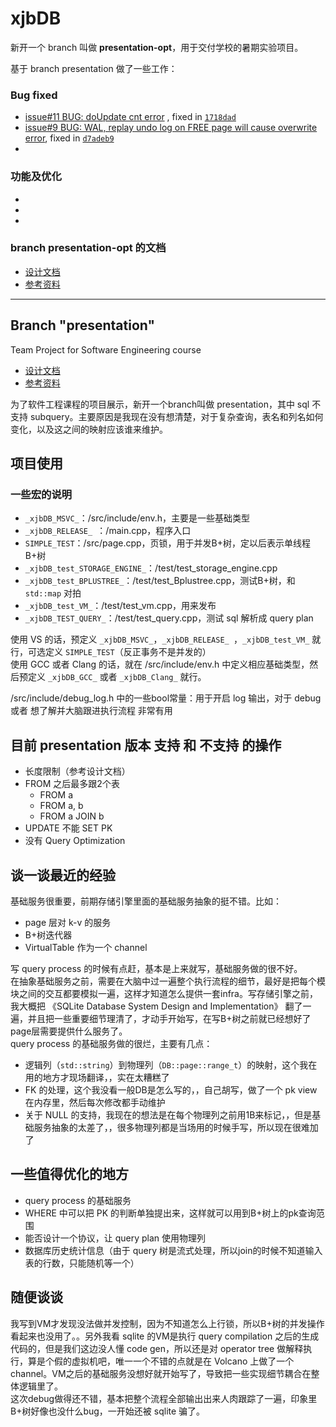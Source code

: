 # xjbDB

新开一个 branch 叫做 **presentation-opt**，用于交付学校的暑期实验项目。

基于 branch presentation 做了一些工作：

### Bug fixed

- [issue#11 BUG: doUpdate cnt error](https://github.com/rsy56640/xjbDB/issues/11) , fixed in [`1718dad`](https://github.com/rsy56640/xjbDB/commit/1718dad576cb9669e9b764046e91b0579452b75f)
- [issue#9 BUG: WAL, replay undo log on FREE page will cause overwrite error](https://github.com/rsy56640/xjbDB/issues/9), fixed in [`d7adeb9`](https://github.com/rsy56640/xjbDB/commit/d7adeb92441d8da8231b331d489200e2439d5c4e)
- []()

### 功能及优化

- []()
- []()
- []()

### branch presentation-opt 的文档

- [设计文档](https://github.com/rsy56640/xjbDB/tree/presentation-opt/doc)
- [参考资料](https://github.com/rsy56640/xjbDB/tree/presentation-opt/reference)


-----

## Branch "presentation"

Team Project for Software Engineering course

- [设计文档](https://github.com/rsy56640/xjbDB/tree/presentation/doc)
- [参考资料](https://github.com/rsy56640/xjbDB/tree/presentation/reference)

为了软件工程课程的项目展示，新开一个branch叫做 presentation，其中 sql 不支持 subquery。主要原因是我现在没有想清楚，对于复杂查询，表名和列名如何变化，以及这之间的映射应该谁来维护。


## 项目使用

### 一些宏的说明
- `_xjbDB_MSVC_`：/src/include/env.h，主要是一些基础类型
- `_xjbDB_RELEASE_ `：/main.cpp，程序入口
- `SIMPLE_TEST`：/src/page.cpp，页锁，用于并发B+树，定以后表示单线程B+树
- `_xjbDB_test_STORAGE_ENGINE_`：/test/test_storage_engine.cpp
- `_xjbDB_test_BPLUSTREE_`：/test/test_Bplustree.cpp，测试B+树，和 `std::map` 对拍
- `_xjbDB_test_VM_`：/test/test_vm.cpp，用来发布
- `_xjbDB_TEST_QUERY_`：/test/test_query.cpp，测试 sql 解析成 query plan

使用 VS 的话，预定义 `_xjbDB_MSVC_`，`_xjbDB_RELEASE_ `，`_xjbDB_test_VM_` 就行，可选定义 `SIMPLE_TEST`（反正事务不是并发的）   
使用 GCC 或者 Clang 的话，就在 /src/include/env.h 中定义相应基础类型，然后预定义 `_xjbDB_GCC_` 或者 `_xjbDB_Clang_` 就行。

/src/include/debug_log.h 中的一些bool常量：用于开启 log 输出，对于 debug 或者 想了解并大脑跟进执行流程 非常有用


## 目前 presentation 版本 支持 和 不支持 的操作

- 长度限制（参考设计文档）
- FROM 之后最多跟2个表
  - FROM a
  - FROM a, b
  - FROM a JOIN b
- UPDATE 不能 SET PK
- 没有 Query Optimization


## 谈一谈最近的经验
基础服务很重要，前期存储引擎里面的基础服务抽象的挺不错。比如：

- page 层对 k-v 的服务
- B+树迭代器
- VirtualTable 作为一个 channel

写 query process 的时候有点赶，基本是上来就写，基础服务做的很不好。   
在抽象基础服务之前，需要在大脑中过一遍整个执行流程的细节，最好是把每个模块之间的交互都要模拟一遍，这样才知道怎么提供一套infra。写存储引擎之前，我大概把 《SQLite Database System Design and Implementation》 翻了一遍，并且把一些重要细节理清了，才动手开始写，在写B+树之前就已经想好了page层需要提供什么服务了。    
query process 的基础服务做的很烂，主要有几点：

- 逻辑列（`std::string`）到物理列（`DB::page::range_t`）的映射，这个我在用的地方才现场翻译，，实在太糟糕了
- FK 的处理，这个我没看一般DB是怎么写的，，自己胡写，做了一个 pk view 在内存里，然后每次修改都手动维护
- 关于 NULL 的支持，我现在的想法是在每个物理列之前用1B来标记，，但是基础服务抽象的太差了，，很多物理列都是当场用的时候手写，所以现在很难加了

## 一些值得优化的地方

- query process 的基础服务
- WHERE 中可以把 PK 的判断单独提出来，这样就可以用到B+树上的pk查询范围
- 能否设计一个协议，让 query plan 使用物理列
- 数据库历史统计信息（由于 query 树是流式处理，所以join的时候不知道输入表的行数，只能随机等一个）

## 随便谈谈

我写到VM才发现没法做并发控制，因为不知道怎么上行锁，所以B+树的并发操作看起来也没用了。。另外我看 sqlite 的VM是执行 query compilation 之后的生成代码的，但是我们这边没人懂 code gen，所以还是对 operator tree 做解释执行，算是个假的虚拟机吧，唯一一个不错的点就是在 Volcano 上做了一个 channel。VM之后的基础服务没想好就开始写了，导致把一些实现细节耦合在整体逻辑里了。   
这次debug做得还不错，基本把整个流程全部输出出来人肉跟踪了一遍，印象里B+树好像也没什么bug，一开始还被 sqlite 骗了。
